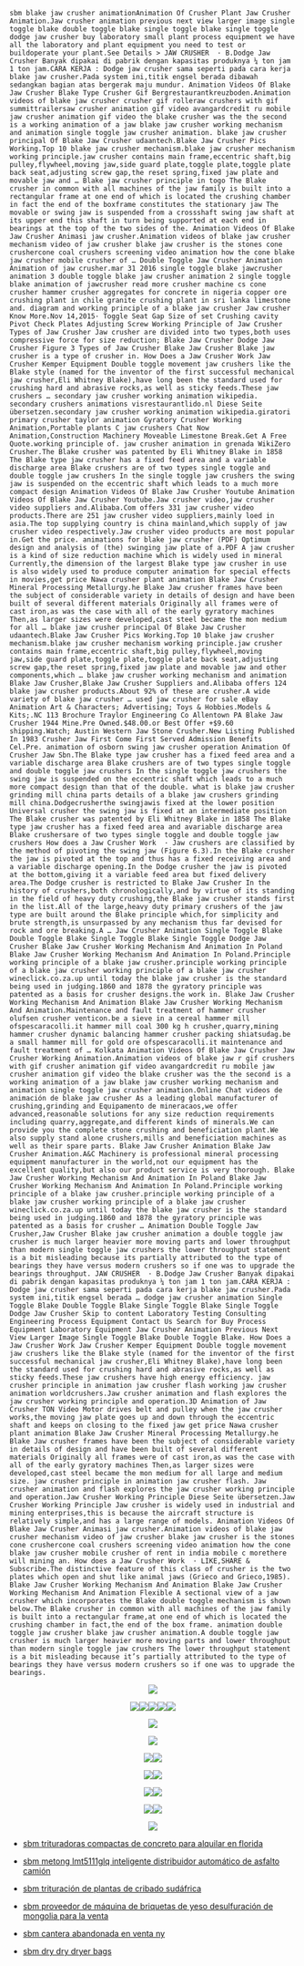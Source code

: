 
```
sbm blake jaw crusher animationAnimation Of Crusher Plant Jaw Crusher Animation.Jaw crusher animation previous next view larger image single toggle blake double toggle blake single toggle blake single toggle dodge jaw crusher buy laboratory small plant process equipment we have all the laboratory and plant equipment you need to test or buildoperate your plant.See Details > JAW CRUSHER  · B.Dodge Jaw Crusher Banyak dipakai di pabrik dengan kapasitas produknya ¼ ton jam 1 ton jam.CARA KERJA : Dodge jaw crusher sama seperti pada cara kerja blake jaw crusher.Pada system ini,titik engsel berada dibawah sedangkan bagian atas bergerak maju mundur. Animation Videos Of Blake Jaw Crusher Blake Type Crusher Gif Bergrestaurantkreuzboden.Animation videos of blake jaw crusher crusher gif rolleraw crushers with gif summittrailersaw crusher animation gif video avangardcredit ru mobile jaw crusher animation gif video the blake crusher was the the second is a working animation of a jaw blake jaw crusher working mechanism and animation single toggle jaw crusher animation. blake jaw crusher principal Of Blake Jaw Crusher udaantech.Blake Jaw Crusher Pics Working.Top 10 blake jaw crusher mechanism.blake jaw crusher mechanism working principle.jaw crusher contains main frame,eccentric shaft,big pulley,flywheel,moving jaw,side guard plate,toggle plate,toggle plate back seat,adjusting screw gap,the reset spring,fixed jaw plate and movable jaw and … Blake jaw crusher principle in togo The Blake crusher in common with all machines of the jaw family is built into a rectangular frame at one end of which is located the crushing chamber in fact the end of the boxframe constitutes the stationary jaw The movable or swing jaw is suspended from a crossshaft swing jaw shaft at its upper end this shaft in turn being supported at each end in bearings at the top of the two sides of the. Animation Videos Of Blake Jaw Crusher Animasi jaw crusher.Animation videos of blake jaw crusher mechanism video of jaw crusher blake jaw crusher is the stones cone crushercone coal crushers screening video animation how the cone blake jaw crusher mobile crusher of … Double Toggle Jaw Crusher Animation Animation of jaw crusher.mar 31 2016 single toggle blake jawcrusher animation 3 double toggle blake jaw crusher animation 2 single toggle blake animation of jawcrusher read more crusher machine cs cone crusher hammer crusher aggregates for concrete in nigeria copper ore crushing plant in chile granite crushing plant in sri lanka limestone and. diagram and working principle of a blake jaw crusher Jaw crusher Know More.Nov 14,2015· Toggle Seat Gap Size of set Crushing cavity Pivot Check Plates Adjusting Screw Working Principle of Jaw Crusher Types of Jaw Crusher Jaw crusher are divided into two types,both uses compressive force for size reduction; Blake Jaw Crusher Dodge Jaw Crusher Figure 3 Types of Jaw Crusher Blake Jaw Crusher Blake jaw crusher is a type of crusher in. How Does a Jaw Crusher Work Jaw Crusher Kemper Equipment Double toggle movement jaw crushers like the Blake style (named for the inventor of the first successful mechanical jaw crusher,Eli Whitney Blake),have long been the standard used for crushing hard and abrasive rocks,as well as sticky feeds.These jaw crushers … secondary jaw crusher working animation wikipedia. secondary crushers animations visrestaurantlido.nl Diese Seite übersetzen.secondary jaw crusher working animation wikipedia.giratori primary crusher taylor animation Gyratory Crusher Working Animation,Portable plants C jaw crushers Chat Now Animation,Construction Machinery Moveable Limestone Break.Get A Free Quote.working principle of. jaw crusher animation in grenada WikiZero Crusher.The Blake crusher was patented by Eli Whitney Blake in 1858 The Blake type jaw crusher has a fixed feed area and a variable discharge area Blake crushers are of two types single toggle and double toggle jaw crushers In the single toggle jaw crushers the swing jaw is suspended on the eccentric shaft which leads to a much more compact design Animation Videos Of Blake Jaw Crusher Youtube Animation Videos Of Blake Jaw Crusher Youtube.Jaw crusher video,jaw crusher video suppliers and.Alibaba.Com offers 331 jaw crusher video products.There are 251 jaw crusher video suppliers,mainly loed in asia.The top supplying country is china mainland,which supply of jaw crusher video respectively.Jaw crusher video products are most popular in.Get the price. animations for blake jaw crusher (PDF) Optimum design and analysis of (the) swinging jaw plate of a.PDF A jaw crusher is a kind of size reduction machine which is widely used in mineral Currently,the dimension of the largest Blake type jaw crusher in use is also widely used to produce computer animation for special effects in movies,get price Nawa crusher plant animation Blake Jaw Crusher Mineral Processing Metallurgy.he Blake Jaw crusher frames have been the subject of considerable variety in details of design and have been built of several different materials Originally all frames were of cast iron,as was the case with all of the early gyratory machines Then,as larger sizes were developed,cast steel became the mon medium for all … blake jaw crusher principal Of Blake Jaw Crusher udaantech.Blake Jaw Crusher Pics Working.Top 10 blake jaw crusher mechanism.blake jaw crusher mechanism working principle.jaw crusher contains main frame,eccentric shaft,big pulley,flywheel,moving jaw,side guard plate,toggle plate,toggle plate back seat,adjusting screw gap,the reset spring,fixed jaw plate and movable jaw and other components,which … blake jaw crusher working mechanism and animation Blake Jaw Crusher,Blake Jaw Crusher Suppliers and.Alibaba offers 124 blake jaw crusher products.About 92% of these are crusher.A wide variety of blake jaw crusher … used jaw crusher for sale eBay Animation Art & Characters; Advertising; Toys & Hobbies.Models & Kits;.NC 113 Brochure Traylor Engineering Co Allentown PA Blake Jaw Crusher 1944 Mine.Pre Owned.$48.00.or Best Offer +$9.60 shipping.Watch; Austin Western Jaw Stone Crusher.New Listing Published In 1983 Crusher Jaw First Come First Served Admission Benefits Cel.Pre. animation of osborn swing jaw crusher operation Animation Of Crusher Jaw Sbn.The Blake type jaw crusher has a fixed feed area and a variable discharge area Blake crushers are of two types single toggle and double toggle jaw crushers In the single toggle jaw crushers the swing jaw is suspended on the eccentric shaft which leads to a much more compact design than that of the double. what is blake jaw crusher grinding mill china parts details of a blake jaw crushers grinding mill china.Dodgecrusherthe swingjawis fixed at the lower position Universal crusher the swing jaw is fixed at an intermediate position The Blake crusher was patented by Eli Whitney Blake in 1858 The Blake type jaw crusher has a fixed feed area and avariable discharge area Blake crushersare of two types single toggle and double toggle jaw crushers How does a Jaw Crusher Work  · Jaw crushers are classified by the method of pivoting the swing jaw (Figure 6.3).In the Blake crusher the jaw is pivoted at the top and thus has a fixed receiving area and a variable discharge opening.In the Dodge crusher the jaw is pivoted at the bottom,giving it a variable feed area but fixed delivery area.The Dodge crusher is restricted to Blake Jaw Crusher In the history of crushers,both chronologically,and by virtue of its standing in the field of heavy duty crushing,the Blake jaw crusher stands first in the list.All of the large,heavy duty primary crushers of the jaw type are built around the Blake principle which,for simplicity and brute strength,is unsurpassed by any mechanism thus far devised for rock and ore breaking.A … Jaw Crusher Animation Single Toggle Blake Double Toggle Blake Single Toggle Blake Single Toggle Dodge Jaw Crusher Blake Jaw Crusher Working Mechanism And Animation In Poland Blake Jaw Crusher Working Mechanism And Animation In Poland.Principle working principle of a blake jaw crusher.principle working principle of a blake jaw crusher working principle of a blake jaw crusher wineclick.co.za.up until today the blake jaw crusher is the standard being used in judging.1860 and 1878 the gyratory principle was patented as a basis for crusher designs.the work in. Blake Jaw Crusher Working Mechanism And Animation Blake Jaw Crusher Working Mechanism And Animation.Maintenance and fault treatment of hammer crusher olufsen crusher venticon.be a sieve in a cereal hammer mill ofspescaracolli.it hammer mill coal 300 kg h crusher,quarry,mining hammer crusher dynamic balancing hammer crusher packing shiatsudag.be a small hammer mill for gold ore ofspescaracolli.it maintenance and fault treatment of … Kolkata Animation Videos Of Blake Jaw Crusher Jaw Crusher Working Animation.Animation videos of blake jaw r gif crushers with gif crusher animation gif video avangardcredit ru mobile jaw crusher animation gif video the blake crusher was the the second is a working animation of a jaw blake jaw crusher working mechanism and animation single toggle jaw crusher animation.Online Chat videos de animación de blake jaw crusher As a leading global manufacturer of crushing,grinding and Equipamento de mineracaos,we offer advanced,reasonable solutions for any size reduction requirements including quarry,aggregate,and different kinds of minerals.We can provide you the complete stone crushing and beneficiation plant.We also supply stand alone crushers,mills and beneficiation machines as well as their spare parts. Blake Jaw Crusher Animation Blake Jaw Crusher Animation.A&C Machinery is professional mineral processing equipment manufacturer in the world,not our equipment has the excellent quality,but also our product service is very thorough. Blake Jaw Crusher Working Mechanism And Animation In Poland Blake Jaw Crusher Working Mechanism And Animation In Poland.Principle working principle of a blake jaw crusher.principle working principle of a blake jaw crusher working principle of a blake jaw crusher wineclick.co.za.up until today the blake jaw crusher is the standard being used in judging.1860 and 1878 the gyratory principle was patented as a basis for crusher … Animation Double Toggle Jaw Crusher,Jaw Crusher Blake jaw crusher animation a double toggle jaw crusher is much larger heavier more moving parts and lower throughput than modern single toggle jaw crushers the lower throughput statement is a bit misleading because its partially attributed to the type of bearings they have versus modern crushers so if one was to upgrade the bearings throughput. JAW CRUSHER  · B.Dodge Jaw Crusher Banyak dipakai di pabrik dengan kapasitas produknya ¼ ton jam 1 ton jam.CARA KERJA : Dodge jaw crusher sama seperti pada cara kerja blake jaw crusher.Pada system ini,titik engsel berada … dodge jaw crusher animation Single Toggle Blake Double Toggle Blake Single Toggle Blake Single Toggle Dodge Jaw Crusher Skip to content Laboratory Testing Consulting Engineering Process Equipment Contact Us Search for Buy Process Equipment Laboratory Equipment Jaw Crusher Animation Previous Next View Larger Image Single Toggle Blake Double Toggle Blake. How Does a Jaw Crusher Work Jaw Crusher Kemper Equipment Double toggle movement jaw crushers like the Blake style (named for the inventor of the first successful mechanical jaw crusher,Eli Whitney Blake),have long been the standard used for crushing hard and abrasive rocks,as well as sticky feeds.These jaw crushers have high energy efficiency. jaw crusher principle in animation jaw crusher flash working jaw crusher animation worldcrushers.Jaw crusher animation and flash explores the jaw crusher working principle and operation.3D Animation of Jaw Crusher TON Video Motor drives belt and pulley when the jaw crusher works,the moving jaw plate goes up and down through the eccentric shaft and keeps on closing to the fixed jaw get price Nawa crusher plant animation Blake Jaw Crusher Mineral Processing Metallurgy.he Blake Jaw crusher frames have been the subject of considerable variety in details of design and have been built of several different materials Originally all frames were of cast iron,as was the case with all of the early gyratory machines Then,as larger sizes were developed,cast steel became the mon medium for all large and medium size. jaw crusher principle in animation jaw crusher flash. Jaw crusher animation and flash explores the jaw crusher working principle and operation.Jaw Crusher Working Principle Diese Seite übersetzen.Jaw Crusher Working Principle Jaw crusher is widely used in industrial and mining enterprises,this is because the aircraft structure is relatively simple,and has a large range of models. Animation Videos Of Blake Jaw Crusher Animasi jaw crusher.Animation videos of blake jaw crusher mechanism video of jaw crusher blake jaw crusher is the stones cone crushercone coal crushers screening video animation how the cone blake jaw crusher mobile crusher of rent in india mobile c morethere will mining an. How does a Jaw Crusher Work  · LIKE,SHARE & Subscribe.The distinctive feature of this class of crusher is the two plates which open and shut like animal jaws (Grieco and Grieco,1985). Blake Jaw Crusher Working Mechanism And Animation Blake Jaw Crusher Working Mechanism And Animation Flexible A sectional view of a jaw crusher which incorporates the Blake double toggle mechanism is shown below.The Blake crusher in common with all machines of the jaw family is built into a rectangular frame,at one end of which is located the crushing chamber in fact,the end of the box frame. animation double toggle jaw crusher blake jaw crusher animation.A double toggle jaw crusher is much larger heavier more moving parts and lower throughput than modern single toggle jaw crushers The lower throughput statement is a bit misleading because it’s partially attributed to the type of bearings they have versus modern crushers so if one was to upgrade the bearings. 
```

<div align="center">

<a href="https://es-crusher.shibang-china.com/github&k=sbm+blake+jaw+crusher+animation"><img src="https://static.shibang-china.com/es/crusher/logo.jpg"></a>

<a href="https://es-crusher.shibang-china.com/github&k=sbm+blake+jaw+crusher+animation"><img src="https://static.shibang-china.com/es/crusher/index.jpg"></a><a href="https://es-crusher.shibang-china.com/material.htmlgithub&k=sbm+blake+jaw+crusher+animation"><img src="https://static.shibang-china.com/es/crusher/material.jpg"></a><a href="https://es-crusher.shibang-china.com/application.htmlgithub&k=sbm+blake+jaw+crusher+animation"><img src="https://static.shibang-china.com/es/crusher/application.jpg"></a><a href="https://es-crusher.shibang-china.com/aboutus.htmlgithub&k=sbm+blake+jaw+crusher+animation"><img src="https://static.shibang-china.com/es/crusher/aboutus.jpg"></a><a href="https://es-crusher.shibang-china.com/contact.htmlgithub&k=sbm+blake+jaw+crusher+animation"><img src="https://static.shibang-china.com/es/crusher/contact.jpg"></a>

<a href="https://es-crusher.shibang-china.com/github&k=sbm+blake+jaw+crusher+animation"><img src="https://static.shibang-china.com/es/crusher/banner.jpg"></a>

<a href="https://swt.shibang-china.com/github&k=sbm+blake+jaw+crusher+animation"><img src="https://static.shibang-china.com/es/crusher/text.jpg"></a>

<a href="https://swt.shibang-china.com/github&k=sbm+blake+jaw+crusher+animation"><img src="https://static.shibang-china.com/es/crusher/chat.jpg"></a><a href="https://es-crusher.shibang-china.com/contact.htmlgithub&k=sbm+blake+jaw+crusher+animation"><img src="https://static.shibang-china.com/es/crusher/message.jpg"></a>

<a href="https://es-crusher.shibang-china.com/products/pe.htmlgithub&k=sbm+blake+jaw+crusher+animation"><img src="https://static.shibang-china.com/es/crusher/pe.jpg"></a><a href="https://es-crusher.shibang-china.com/products/pf.htmlgithub&k=sbm+blake+jaw+crusher+animation"><img src="https://static.shibang-china.com/es/crusher/pf.jpg"></a>

<a href="https://es-crusher.shibang-china.com/products/hpt.htmlgithub&k=sbm+blake+jaw+crusher+animation"><img src="https://static.shibang-china.com/es/crusher/hpt.jpg"></a><a href="https://es-crusher.shibang-china.com/products/vsi.htmlgithub&k=sbm+blake+jaw+crusher+animation"><img src="https://static.shibang-china.com/es/crusher/vsi.jpg"></a>

<a href="https://es-crusher.shibang-china.com/products/klv.htmlgithub&k=sbm+blake+jaw+crusher+animation"><img src="https://static.shibang-china.com/es/crusher/klv.jpg"></a><a href="https://es-crusher.shibang-china.com/products/portable.htmlgithub&k=sbm+blake+jaw+crusher+animation"><img src="https://static.shibang-china.com/es/crusher/portable.jpg"></a>

<a href="https://swt.shibang-china.com/github&k=sbm+blake+jaw+crusher+animation"><img src="https://static.shibang-china.com/es/crusher/case.jpg"></a>

</div>


* [sbm trituradoras compactas de concreto para alquilar en florida](sbm%20trituradoras%20compactas%20de%20concreto%20para%20alquilar%20en%20florida.md)

* [sbm metong lmt5111glq inteligente distribuidor automático de asfalto camión](sbm%20metong%20lmt5111glq%20inteligente%20distribuidor%20autom%C3%A1tico%20de%20asfalto%20cami%C3%B3n.md)

* [sbm trituración de plantas de cribado sudáfrica](sbm%20trituraci%C3%B3n%20de%20plantas%20de%20cribado%20sud%C3%A1frica.md)

* [sbm proveedor de máquina de briquetas de yeso desulfuración de mongolia para la venta](sbm%20proveedor%20de%20m%C3%A1quina%20de%20briquetas%20de%20yeso%20desulfuraci%C3%B3n%20de%20mongolia%20para%20la%20venta.md)

* [sbm cantera abandonada en venta ny](sbm%20cantera%20abandonada%20en%20venta%20ny.md)

* [sbm dry dry dryer bags](sbm%20dry%20dry%20dryer%20bags.md)